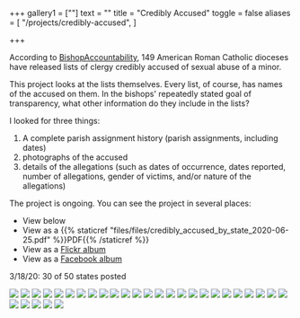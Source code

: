 +++
gallery1 = [""]
text = ""
title = "Credibly Accused"
toggle = false
aliases = [
    "/projects/credibly-accused",
]

+++

According to [BishopAccountability](bishopaccountability.org), 149 American Roman Catholic dioceses have released lists of clergy credibly accused of sexual abuse of a minor. 

This project looks at the lists themselves. Every list, of course, has names of the accused on them. In the bishops' repeatedly stated goal of transparency, what other information do they include in the lists? 

I looked for three things: 
1) A complete parish assignment history (parish assignments, including dates)
2) photographs of the accused
3) details of the allegations (such as dates of occurrence, dates reported, number of allegations, gender of victims, and/or nature of the allegations)

The project is ongoing. You can see the project in several places:
* View below
* View as a {{% staticref "files/files/credibly_accused_by_state_2020-06-25.pdf" %}}PDF{{% /staticref %}}
* View as a [Flickr album](https://www.flickr.com/photos/186519630@N06/albums/72157712699057908)
* View as a [Facebook album](https://www.facebook.com/pg/SharonKabel2/photos/?tab=album&album_id=2409345026043319)

3/18/20: 30 of 50 states posted

![](/uploads/credibly-accused/alabama.png)
![](/uploads/credibly-accused/alaska.png)
![](/uploads/credibly-accused/arkansas.png)
![](/uploads/credibly-accused/colorado.png)
![](/uploads/credibly-accused/connecticut.png)
![](/uploads/credibly-accused/delawaremaryland.png)
![](/uploads/credibly-accused/georgia.png)
![](/uploads/credibly-accused/hawaii.png)
![](/uploads/credibly-accused/idaho.png)
![](/uploads/credibly-accused/maine.png)
![](/uploads/credibly-accused/mississippi.png)
![](/uploads/credibly-accused/montana.png)
![](/uploads/credibly-accused/nebraska.png)
![](/uploads/credibly-accused/nevada.png)
![](/uploads/credibly-accused/newhampshire.png)
![](/uploads/credibly-accused/northcarolina.png)
![](/uploads/credibly-accused/northdakota.png)
![](/uploads/credibly-accused/oklahoma.png)
![](/uploads/credibly-accused/oregon.png)
![](/uploads/credibly-accused/rhodeisland.png)
![](/uploads/credibly-accused/southcarolina.png)
![](/uploads/credibly-accused/southdakota.png)
![](/uploads/credibly-accused/tennessee.png)
![](/uploads/credibly-accused/utah.png)
![](/uploads/credibly-accused/vermont.png)
![](/uploads/credibly-accused/virginia.png)
![](/uploads/credibly-accused/washingtondc.png)
![](/uploads/credibly-accused/washingtonstate.png)
![](/uploads/credibly-accused/westvirginia.png)
![](/uploads/credibly-accused/wyoming.png)
